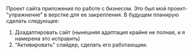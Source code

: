 Проект сайта приложения по работе с бизнесом.
Это был мой проект-"упражнение" в верстке для ее закрепления. В будущем планирую сделать следующее:
1. Доадаптировать сайт (нынешняя адаптация крайне не полная, и я намерена это исправить)
2. "Активировать" слайдер, сделать его работающим.

